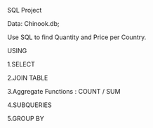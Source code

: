 SQL Project

Data: Chinook.db;

Use SQL to find Quantity and Price per Country.

USING

1.SELECT

2.JOIN TABLE

3.Aggregate Functions : COUNT / SUM

4.SUBQUERIES

5.GROUP BY
